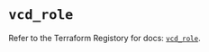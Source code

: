 # `vcd_role`

Refer to the Terraform Registory for docs: [`vcd_role`](https://registry.terraform.io/providers/vmware/vcd/3.10.0/docs/resources/role).
